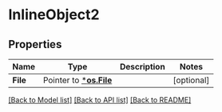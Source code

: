 # InlineObject2

## Properties

Name | Type | Description | Notes
------------ | ------------- | ------------- | -------------
**File** | Pointer to [***os.File**](*os.File.md) |  | [optional] 

[[Back to Model list]](../README.md#documentation-for-models) [[Back to API list]](../README.md#documentation-for-api-endpoints) [[Back to README]](../README.md)


